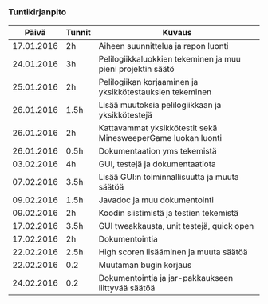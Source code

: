 ### Tuntikirjanpito
Päivä | Tunnit | Kuvaus
--------------- | ----- | ------
17.01.2016 | 2h | Aiheen suunnittelua ja repon luonti
24.01.2016 | 3h | Pelilogiikkaluokkien tekeminen ja muu pieni projektin säätö
25.01.2016 | 2h | Pelilogiikan korjaaminen ja yksikkötestauksien tekeminen
26.01.2016 | 1.5h | Lisää muutoksia pelilogiikkaan ja yksikkötestejä
26.01.2016 | 2h | Kattavammat yksikkötestit sekä MinesweeperGame luokan luonti
26.01.2016 | 0.5h | Dokumentaation yms tekemistä
03.02.2016 | 4h | GUI, testejä ja dokumentaatiota
07.02.2016 | 3.5h | Lisää GUI:n toiminnallisuutta ja muuta säätöä
09.02.2016 | 1.5h | Javadoc ja muu dokumentointi
09.02.2016 | 2h | Koodin siistimistä ja testien tekemistä
17.02.2016 | 3.5h | GUI tweakkausta, unit testejä, quick open
17.02.2016 | 2h | Dokumentointia
22.02.2016 | 2.5h | High scoren lisääminen ja muuta säätöä
22.02.2016 | 0.2  | Muutaman bugin korjaus
24.02.2016 | 0.2  | Dokumentointia ja jar-pakkaukseen liittyvää säätöä
